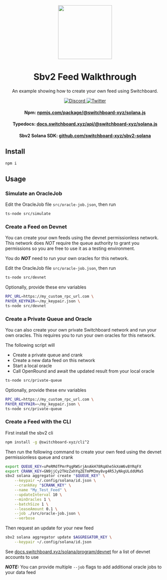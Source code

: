 <div align="center">
  <a href="#">
    <img height="170" src="https://github.com/switchboard-xyz/sbv2-core/raw/main/website/static/img/icons/switchboard/avatar.svg" />
  </a>

  <h1>Sbv2 Feed Walkthrough</h1>

  <p>An example showing how to create your own feed using Switchboard.</p>

  <p>
    <a href="https://discord.gg/switchboardxyz">
      <img alt="Discord" src="https://img.shields.io/discord/841525135311634443?color=blueviolet&logo=discord&logoColor=white" />
    </a>
    <a href="https://twitter.com/switchboardxyz">
      <img alt="Twitter" src="https://img.shields.io/twitter/follow/switchboardxyz?label=Follow+Switchboard" />
    </a>
  </p>

  <h4>
    <strong>Npm: </strong><a href="https://www.npmjs.com/package/@switchboard-xyz/solana.js">npmjs.com/package/@switchboard-xyz/solana.js</a>
  </h4>
  <h4>
    <strong>Typedocs: </strong><a href="https://docs.switchboard.xyz/api/@switchboard-xyz/solana.js">docs.switchboard.xyz/api/@switchboard-xyz/solana.js</a>
  </h4>
  <h4>
    <strong>Sbv2 Solana SDK: </strong><a href="https://github.com/switchboard-xyz/sbv2-solana">github.com/switchboard-xyz/sbv2-solana</a>
  </h4>
</div>

## Install

```bash
npm i
```

## Usage

### Simulate an OracleJob

Edit the OracleJob file `src/oracle-job.json`, then run

```bash
ts-node src/simulate
```

### Create a Feed on Devnet

You can create your own feeds using the devnet permissionless network. This
network does _NOT_ require the queue authority to grant you permissions so you
are free to use it as a testing environment.

You do **_NOT_** need to run your own oracles for this network.

Edit the OracleJob file `src/oracle-job.json`, then run

```bash
ts-node src/devnet
```

Optionally, provide these env variables

```bash
RPC_URL=https://my_custom_rpc_url.com \
PAYER_KEYPAIR=~/my_keypair.json \
ts-node src/devnet
```

### Create a Private Queue and Oracle

You can also create your own private Switchboard network and run your own
oracles. This requires you to run your own oracles for this network.

The following script will

- Create a private queue and crank
- Create a new data feed on this network
- Start a local oracle
- Call OpenRound and await the updated result from your local oracle

```bash
ts-node src/private-queue
```

Optionally, provide these env variables

```bash
RPC_URL=https://my_custom_rpc_url.com \
PAYER_KEYPAIR=~/my_keypair.json \
ts-node src/private-queue
```

### Create a Feed with the CLI

First install the sbv2 cli

```bash
npm install -g @switchboard-xyz/cli^2
```

Then run the following command to create your own feed using the devnet
permissionless queue and crank

```bash
export QUEUE_KEY=uPeRMdfPmrPqgRWSrjAnAkH78RqAhe5kXoW6vBYRqFX
export CRANK_KEY=GN9jjCy2THzZxhYqZETmPM3my8vg4R5JyNkgULddUMa5
sbv2 solana aggregator create "$QUEUE_KEY" \
    --keypair ~/.config/solana/id.json \
    --crankKey "$CRANK_KEY" \
    --name "My_Test_Feed" \
    --updateInterval 10 \
    --minOracles 1 \
    --batchSize 1 \
    --leaseAmount 0.1 \
    --job ./src/oracle-job.json \
    --verbose
```

Then request an update for your new feed

```bash
sbv2 solana aggregator update $AGGREGATOR_KEY \
    --keypair ~/.config/solana/id.json
```

See
[docs.switchboard.xyz/solana/program/devnet](https://docs.switchboard.xyz/solana/program/devnet)
for a list of devnet accounts to use

**_NOTE:_** You can provide multiple `--job` flags to add additional oracle jobs
to your data feed
